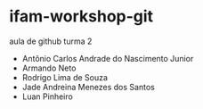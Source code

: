 # ifam-workshop-git

aula de github turma 2





- Antônio Carlos Andrade do Nascimento Junior
- Armando Neto
- Rodrigo Lima de Souza
- Jade Andreina Menezes dos Santos
- Luan Pinheiro

